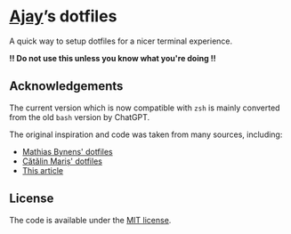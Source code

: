 # [Ajay](https://github.com/ajaykarwal)’s dotfiles

A quick way to setup dotfiles for a nicer terminal experience.

**!! Do not use this unless you know what you're doing !!**

## Acknowledgements

The current version which is now compatible with `zsh` is mainly converted from the old `bash` version by ChatGPT.

The original inspiration and code was taken from many sources, including:

* [Mathias Bynens' dotfiles](https://github.com/mathiasbynens/dotfiles)
* [Cătălin Mariș' dotfiles](https://github.com/alrra/dotfiles)
* [This article](https://medium.com/@satorusasozaki/manage-your-dotfiles-on-github-8f8a2a57c85)


## License

The code is available under the [MIT license](LICENSE).
